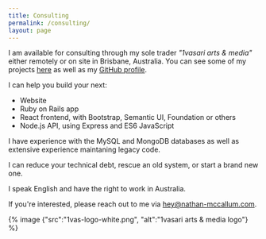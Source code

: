 ```yaml
---
title: Consulting
permalink: /consulting/
layout: page
---
```


I am available for consulting through my sole trader *"1vasari arts & media"* either remotely or on site in Brisbane, Australia.
You can see some of my projects [here](/projects/) as well as my [GitHub profile](http://github.com/1vasari).

I can help you build your next:

- Website
- Ruby on Rails app
- React frontend, with Bootstrap, Semantic UI, Foundation or others
- Node.js API, using Express and ES6 JavaScript

I have experience with the MySQL and MongoDB databases as well as extensive experience maintaning legacy code.

I can reduce your technical debt, rescue an old system, or start a brand new one.

I speak English and have the right to work in Australia.

If you're interested, please reach out to me via [hey@nathan-mccallum.com](mailto:hey@nathan-mccallum.com).

{% image {"src":"1vas-logo-white.png", "alt":"1vasari arts & media logo"} %}
